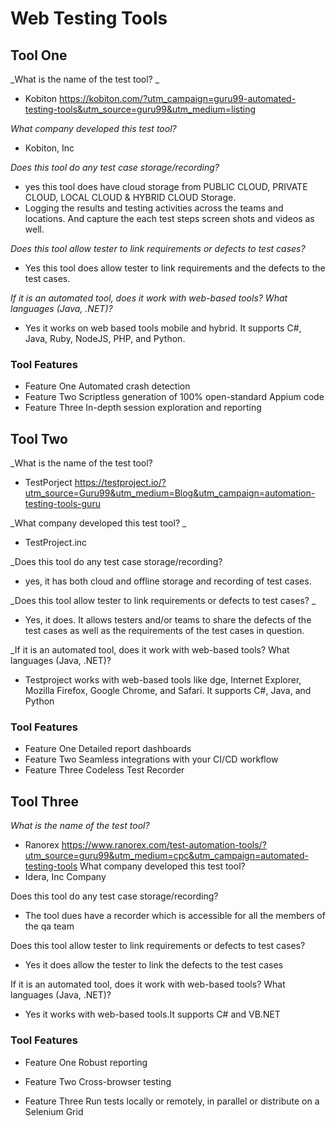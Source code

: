 # Web Testing Tools

## Tool One

_What is the name of the test tool? _ 

* Kobiton 
https://kobiton.com/?utm_campaign=guru99-automated-testing-tools&utm_source=guru99&utm_medium=listing


_What company developed this test tool?_ 

* Kobiton, Inc


_Does this tool do any test case storage/recording?_ 
* yes this tool does have  cloud storage from PUBLIC CLOUD, PRIVATE CLOUD, LOCAL CLOUD & HYBRID CLOUD
Storage.
* Logging the results and testing activities across the teams and locations. And capture the each test steps screen shots and videos as well.

_Does this tool allow tester to link requirements or defects to test cases?_ 
* Yes this tool does allow tester to link requirements and the defects to the test cases.


_If it is an automated tool, does it work with web-based tools? What languages (Java, .NET)?_ 

* Yes it works on web based tools mobile and hybrid. It supports C#, Java, Ruby, NodeJS, PHP, and Python.

### Tool Features
* Feature One Automated crash detection
* Feature Two Scriptless generation of 100% open-standard Appium code
* Feature Three In-depth session exploration and reporting

## Tool Two

_What is the name of the test tool?
* TestPorject
https://testproject.io/?utm_source=Guru99&utm_medium=Blog&utm_campaign=automation-testing-tools-guru

_What company developed this test tool? _ 

* TestProject.inc


_Does this tool do any test case storage/recording? 

* yes, it has both cloud and offline storage and recording of test cases.

_Does this tool allow tester to link requirements or defects to test cases? _ 

* Yes, it does. It allows testers and/or teams to share the defects of the test cases as well as the requirements of the test cases in question. 

_If it is an automated tool, does it work with web-based tools? What languages (Java, .NET)?  

* Testproject works with web-based tools like dge, Internet Explorer, Mozilla Firefox, Google Chrome, and Safari. It supports C#, Java, and Python


### Tool Features
* Feature One Detailed report dashboards
* Feature Two Seamless integrations with your CI/CD workflow
* Feature Three Codeless Test Recorder

## Tool Three

_What is the name of the test tool?_ 

* Ranorex
https://www.ranorex.com/test-automation-tools/?utm_source=guru99&utm_medium=cpc&utm_campaign=automated-testing-tools
 What company developed this test tool?
* Idera, Inc Company

Does this tool do any test case storage/recording? 

* The tool dues have a recorder which is accessible for all the members of the qa team


Does this tool allow tester to link requirements or defects to test cases?

* Yes it does allow the tester to link the defects to the test cases  

If it is an automated tool, does it work with web-based tools? What languages (Java, .NET)?

* Yes it works with web-based tools.It supports C# and VB.NET

### Tool Features
* Feature One Robust reporting

* Feature Two Cross-browser testing

* Feature Three Run tests locally or remotely, in parallel or distribute on a Selenium Grid
